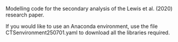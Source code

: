 Modelling code for the secondary analysis of the Lewis et al. (2020) research paper.

If you would like to use an Anaconda environment, use the file CTSenvironment250701.yaml to download all the libraries required.
